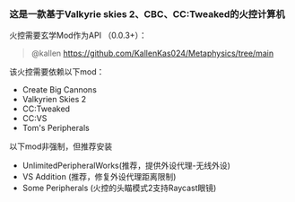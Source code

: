 ### 这是一款基于Valkyrie skies 2、CBC、CC:Tweaked的火控计算机
火控需要玄学Mod作为API （0.0.3+）：
> @kallen https://github.com/KallenKas024/Metaphysics/tree/main

该火控需要依赖以下mod：
* Create Big Cannons
* Valkyrien Skies 2
* CC:Tweaked
* CC:VS
* Tom's Peripherals

以下mod非强制，但推荐安装
* UnlimitedPeripheralWorks(推荐，提供外设代理-无线外设)
* VS Addition (推荐，修复外设代理距离限制)
* Some Peripherals (火控的头瞄模式2支持Raycast眼镜)
